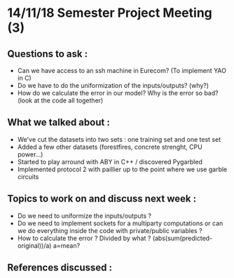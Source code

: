 # 14/11/18 Semester Project Meeting (3)

## Questions to ask :
- Can we have access to an ssh machine in Eurecom? (To implement YAO in C)
- Do we have to do the uniformization of the inputs/outputs? (why?)
- How do we calculate the error in our model? Why is the error so bad? (look at the code all together)

## What we talked about :
- We've cut the datasets into two sets : one training set and one test set
- Added a few other datasets (forestfires, concrete strenght, CPU power...)
- Started to play arround with ABY in C++ / discovered Pygarbled
- Implemented protocol 2 with paillier up to the point where we use garble circuits


## Topics to work on and discuss next week : 

- Do we need to uniformize the inputs/outputs ?
- Do we need to implement sockets for a multiparty computations or can we do everything inside the code with private/public variables ?
- How to calculate the error ? Divided by what ? (abs(sum(predicted-original))/a) a=mean?

## References discussed : 

